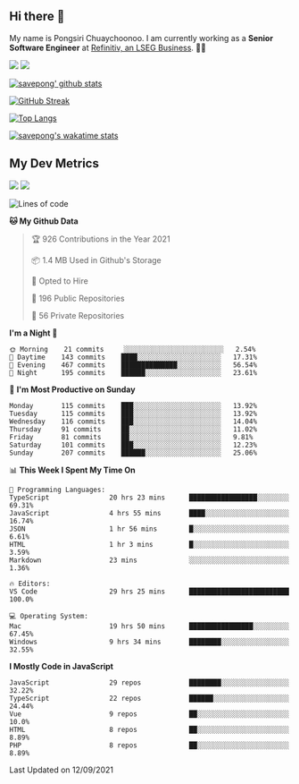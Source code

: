 ## Hi there 👋

My name is Pongsiri Chuaychoonoo. I am currently working as a **Senior Software Engineer** at [Refinitiv, an LSEG Business](https://www.refinitiv.com). 👨‍💻

[<img src="https://img.shields.io/badge/savepong.com-%230077B5.svg?&style=for-the-badge&color=81e6d9" />](https://savepong.com)
[<img src="https://img.shields.io/badge/linkedin-%230077B5.svg?&style=for-the-badge&logo=linkedin&logoColor=white" />](https://www.linkedin.com/in/savepong)

[![savepong' github stats](https://github-readme-stats.vercel.app/api?username=savepong&show_icons=true&count_private=true&theme=gotham&hide_border=true&bg_color=00000000&text_color=768390FF)](https://savepong.com/posts/stats)

[![GitHub Streak](https://github-readme-streak-stats.herokuapp.com?user=savepong&theme=gotham&hide_border=true&background=00000000&dates=768390FF)](https://savepong.com/posts/stats)

[![Top Langs](https://github-readme-stats.vercel.app/api/top-langs/?username=savepong&layout=compact&langs_count=10&theme=gotham&hide_border=true&bg_color=00000000&text_color=768390FF)](https://savepong.com/posts/stats)

[![savepong's wakatime stats](https://github-readme-stats.vercel.app/api/wakatime?username=@savepong&layout=default&theme=gotham&hide_border=true&bg_color=00000000&text_color=768390FF)](https://savepong.com/posts/stats)

## My Dev Metrics

[![](https://komarev.com/ghpvc/?username=savepong&color=blue&label=Profile%20Views)](https://github.com/savepong)
[![](https://img.shields.io/github/followers/savepong?label=GitHub%20Followers)](https://github.com/savepong)

<!--START_SECTION:waka-->
![Lines of code](https://img.shields.io/badge/From%20Hello%20World%20I%27ve%20Written-8.8%20million%20lines%20of%20code-blue)

**🐱 My Github Data** 

> 🏆 926 Contributions in the Year 2021
 > 
> 📦 1.4 MB Used in Github's Storage 
 > 
> 💼 Opted to Hire
 > 
> 📜 196 Public Repositories 
 > 
> 🔑 56 Private Repositories  
 > 
**I'm a Night 🦉** 

```text
🌞 Morning    21 commits     ░░░░░░░░░░░░░░░░░░░░░░░░░   2.54% 
🌆 Daytime    143 commits    ████░░░░░░░░░░░░░░░░░░░░░   17.31% 
🌃 Evening    467 commits    ██████████████░░░░░░░░░░░   56.54% 
🌙 Night      195 commits    ██████░░░░░░░░░░░░░░░░░░░   23.61%

```
📅 **I'm Most Productive on Sunday** 

```text
Monday       115 commits    ███░░░░░░░░░░░░░░░░░░░░░░   13.92% 
Tuesday      115 commits    ███░░░░░░░░░░░░░░░░░░░░░░   13.92% 
Wednesday    116 commits    ███░░░░░░░░░░░░░░░░░░░░░░   14.04% 
Thursday     91 commits     ██░░░░░░░░░░░░░░░░░░░░░░░   11.02% 
Friday       81 commits     ██░░░░░░░░░░░░░░░░░░░░░░░   9.81% 
Saturday     101 commits    ███░░░░░░░░░░░░░░░░░░░░░░   12.23% 
Sunday       207 commits    ██████░░░░░░░░░░░░░░░░░░░   25.06%

```


📊 **This Week I Spent My Time On** 

```text
💬 Programming Languages: 
TypeScript               20 hrs 23 mins      █████████████████░░░░░░░░   69.31% 
JavaScript               4 hrs 55 mins       ████░░░░░░░░░░░░░░░░░░░░░   16.74% 
JSON                     1 hr 56 mins        █░░░░░░░░░░░░░░░░░░░░░░░░   6.61% 
HTML                     1 hr 3 mins         █░░░░░░░░░░░░░░░░░░░░░░░░   3.59% 
Markdown                 23 mins             ░░░░░░░░░░░░░░░░░░░░░░░░░   1.36%

🔥 Editors: 
VS Code                  29 hrs 25 mins      █████████████████████████   100.0%

💻 Operating System: 
Mac                      19 hrs 50 mins      ████████████████░░░░░░░░░   67.45% 
Windows                  9 hrs 34 mins       ████████░░░░░░░░░░░░░░░░░   32.55%

```

**I Mostly Code in JavaScript** 

```text
JavaScript               29 repos            ████████░░░░░░░░░░░░░░░░░   32.22% 
TypeScript               22 repos            ██████░░░░░░░░░░░░░░░░░░░   24.44% 
Vue                      9 repos             ██░░░░░░░░░░░░░░░░░░░░░░░   10.0% 
HTML                     8 repos             ██░░░░░░░░░░░░░░░░░░░░░░░   8.89% 
PHP                      8 repos             ██░░░░░░░░░░░░░░░░░░░░░░░   8.89%

```



 Last Updated on 12/09/2021
<!--END_SECTION:waka-->

<!--
**savepong/savepong** is a ✨ _special_ ✨ repository because its `README.md` (this file) appears on your GitHub profile.

Here are some ideas to get you started:

- 🔭 I’m currently working on WebComponents and TypeScript.
- 🌱 I’m currently learning ...
- 👯 I’m looking to collaborate on ...
- 🤔 I’m looking for help with ...
- 💬 Ask me about ...
- 📫 How to reach me: ...
- 😄 Pronouns: ...
- ⚡ Fun fact: ...
-->
